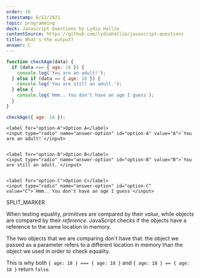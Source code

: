 ```yaml
---
order: 16
timestamp: 6/12/2021
topic: programming
deck: Javascript Questions by Lydia Hallie
contentSource: https://github.com/lydiahallie/javascript-questions
title: What's the output?
answer: C
---
```


  

```javascript
function checkAge(data) {
  if (data === { age: 18 }) {
    console.log('You are an adult!');
  } else if (data == { age: 18 }) {
    console.log('You are still an adult.');
  } else {
    console.log(`Hmm.. You don't have an age I guess`);
  }
}

checkAge({ age: 18 });
```


    <label for="option-A">Option A</label>
    <input type="radio" name="answer-option" id="option-A" value="A">`You are an adult!`</input>
    

    <label for="option-B">Option B</label>
    <input type="radio" name="answer-option" id="option-B" value="B">`You are still an adult.`</input>
    

    <label for="option-C">Option C</label>
    <input type="radio" name="answer-option" id="option-C" value="C">`Hmm.. You don't have an age I guess`</input>
    




SPLIT_MARKER

When testing equality, primitives are compared by their _value_, while objects are compared by their _reference_. JavaScript checks if the objects have a reference to the same location in memory.

The two objects that we are comparing don't have that: the object we passed as a parameter refers to a different location in memory than the object we used in order to check equality.

This is why both `{ age: 18 } === { age: 18 }` and `{ age: 18 } == { age: 18 }` return `false`.



